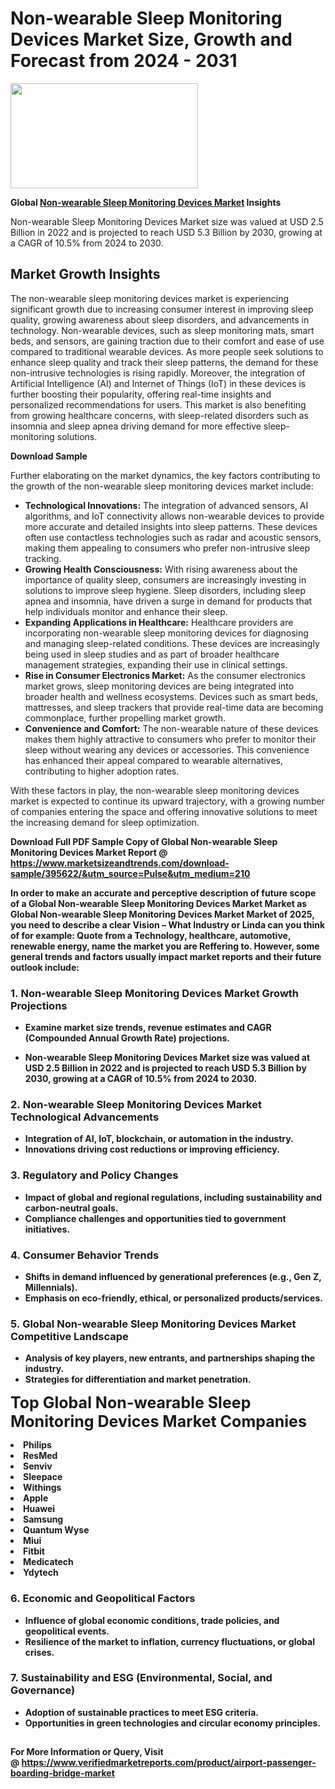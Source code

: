 <H1>Non-wearable Sleep Monitoring Devices Market Size, Growth and Forecast from 2024 - 2031</H1><img class="aligncenter size-medium wp-image-584254" src="https://thirdeyenews.in/wp-content/uploads/2024/09/Global-Market-Research-300x168.jpeg" alt="" width="300" height="168" /><p><strong>Global&nbsp;<a href="https://www.marketsizeandtrends.com/download-sample/395622/&amp;utm_source=Pulse&amp;utm_medium=210">Non-wearable Sleep Monitoring Devices Market</a> Insights</strong></p><p>Non-wearable Sleep Monitoring Devices Market size was valued at USD 2.5 Billion in 2022 and is projected to reach USD 5.3 Billion by 2030, growing at a CAGR of 10.5% from 2024 to 2030.</p><p><h2>Market Growth Insights</h2> <p>The non-wearable sleep monitoring devices market is experiencing significant growth due to increasing consumer interest in improving sleep quality, growing awareness about sleep disorders, and advancements in technology. Non-wearable devices, such as sleep monitoring mats, smart beds, and sensors, are gaining traction due to their comfort and ease of use compared to traditional wearable devices. As more people seek solutions to enhance sleep quality and track their sleep patterns, the demand for these non-intrusive technologies is rising rapidly. Moreover, the integration of Artificial Intelligence (AI) and Internet of Things (IoT) in these devices is further boosting their popularity, offering real-time insights and personalized recommendations for users. This market is also benefiting from growing healthcare concerns, with sleep-related disorders such as insomnia and sleep apnea driving demand for more effective sleep-monitoring solutions.</p> <p><strong>Download Sample</strong></p> <p>Further elaborating on the market dynamics, the key factors contributing to the growth of the non-wearable sleep monitoring devices market include:</p> <ul> <li><strong>Technological Innovations:</strong> The integration of advanced sensors, AI algorithms, and IoT connectivity allows non-wearable devices to provide more accurate and detailed insights into sleep patterns. These devices often use contactless technologies such as radar and acoustic sensors, making them appealing to consumers who prefer non-intrusive sleep tracking.</li> <li><strong>Growing Health Consciousness:</strong> With rising awareness about the importance of quality sleep, consumers are increasingly investing in solutions to improve sleep hygiene. Sleep disorders, including sleep apnea and insomnia, have driven a surge in demand for products that help individuals monitor and enhance their sleep.</li> <li><strong>Expanding Applications in Healthcare:</strong> Healthcare providers are incorporating non-wearable sleep monitoring devices for diagnosing and managing sleep-related conditions. These devices are increasingly being used in sleep studies and as part of broader healthcare management strategies, expanding their use in clinical settings.</li> <li><strong>Rise in Consumer Electronics Market:</strong> As the consumer electronics market grows, sleep monitoring devices are being integrated into broader health and wellness ecosystems. Devices such as smart beds, mattresses, and sleep trackers that provide real-time data are becoming commonplace, further propelling market growth.</li> <li><strong>Convenience and Comfort:</strong> The non-wearable nature of these devices makes them highly attractive to consumers who prefer to monitor their sleep without wearing any devices or accessories. This convenience has enhanced their appeal compared to wearable alternatives, contributing to higher adoption rates.</li> </ul> <p>With these factors in play, the non-wearable sleep monitoring devices market is expected to continue its upward trajectory, with a growing number of companies entering the space and offering innovative solutions to meet the increasing demand for sleep optimization.</p> <p><strong></p><p><span class=""><strong>Download Full PDF Sample Copy of Global Non-wearable Sleep Monitoring Devices Market Report</strong> @ <a href="https://www.marketsizeandtrends.com/download-sample/395622/&amp;utm_source=Pulse&amp;utm_medium=210" target="_blank">https://www.marketsizeandtrends.com/download-sample/395622/&amp;utm_source=Pulse&amp;utm_medium=210</a></span></p><p>In order to make an accurate and perceptive description of future scope of a Global&nbsp;Non-wearable Sleep Monitoring Devices Market Market as Global&nbsp;Non-wearable Sleep Monitoring Devices Market Market of 2025, you need to describe a clear Vision &ndash; What Industry or Linda can you think of for example: Quote from a Technology, healthcare, automotive, renewable energy, name the market you are Reffering to. However, some general trends and factors usually impact market reports and their future outlook include:</p><h3>1.&nbsp;<strong>Non-wearable Sleep Monitoring Devices Market Growth Projections</strong></h3><ul><li>Examine market size trends, revenue estimates and CAGR (Compounded Annual Growth Rate) projections.</li><li><p>Non-wearable Sleep Monitoring Devices Market size was valued at USD 2.5 Billion in 2022 and is projected to reach USD 5.3 Billion by 2030, growing at a CAGR of 10.5% from 2024 to 2030.</p></li></ul><h3>2.&nbsp;<strong>Non-wearable Sleep Monitoring Devices Market Technological Advancements</strong></h3><ul><li>Integration of AI, IoT, blockchain, or automation in the industry.</li><li>Innovations driving cost reductions or improving efficiency.</li></ul><h3>3.&nbsp;<strong>Regulatory and Policy Changes</strong></h3><ul><li>Impact of global and regional regulations, including sustainability and carbon-neutral goals.</li><li>Compliance challenges and opportunities tied to government initiatives.</li></ul><h3>4.&nbsp;<strong>Consumer Behavior Trends</strong></h3><ul><li>Shifts in demand influenced by generational preferences (e.g., Gen Z, Millennials).</li><li>Emphasis on eco-friendly, ethical, or personalized products/services.</li></ul><h3>5.&nbsp;<strong>Global Non-wearable Sleep Monitoring Devices Market Competitive Landscape</strong></h3><ul><li>Analysis of key players, new entrants, and partnerships shaping the industry.</li><li>Strategies for differentiation and market penetration.</li></ul><p data-pm-slice="1 1 []"><span style="color: inherit; font-family: inherit; font-size: 25px;">Top Global Non-wearable Sleep Monitoring Devices Market Companies</span></p><div class="" data-test-id=""><p><li>Philips</li><li> ResMed</li><li> Senviv</li><li> Sleepace</li><li> Withings</li><li> Apple</li><li> Huawei</li><li> Samsung</li><li> Quantum Wyse</li><li> Miui</li><li> Fitbit</li><li> Medicatech</li><li> Ydytech</li></p></div><h3>6.&nbsp;<strong>Economic and Geopolitical Factors</strong></h3><ul><li>Influence of global economic conditions, trade policies, and geopolitical events.</li><li>Resilience of the market to inflation, currency fluctuations, or global crises.</li></ul><h3>7.&nbsp;<strong>Sustainability and ESG (Environmental, Social, and Governance)</strong></h3><ul><li>Adoption of sustainable practices to meet ESG criteria.</li><li>Opportunities in green technologies and circular economy principles.</li></ul><h2><strong style="font-size: 14px;">For More Information or Query, Visit @&nbsp;</strong><a style="background-color: #ffffff; font-size: 14px;" href="https://www.marketsizeandtrends.com/report/non-wearable-sleep-monitoring-devices-market/" target="_blank">https://www.verifiedmarketreports.com/product/airport-passenger-boarding-bridge-market</a></h2>
